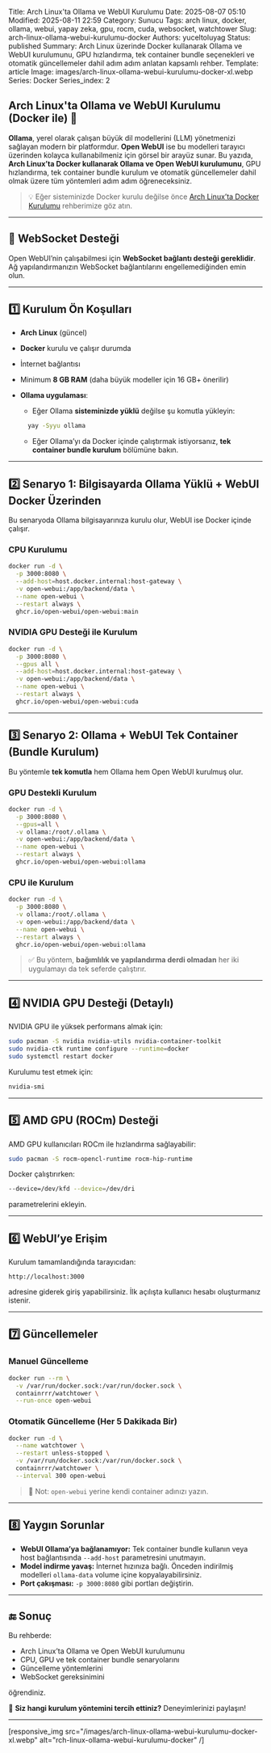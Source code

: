 Title: Arch Linux'ta Ollama ve WebUI Kurulumu
Date: 2025-08-07 05:10
Modified: 2025-08-11 22:59
Category: Sunucu
Tags: arch linux, docker, ollama, webui, yapay zeka, gpu, rocm, cuda, websocket, watchtower
Slug: arch-linux-ollama-webui-kurulumu-docker
Authors: yuceltoluyag
Status: published
Summary: Arch Linux üzerinde Docker kullanarak Ollama ve WebUI kurulumunu, GPU hızlandırma, tek container bundle seçenekleri ve otomatik güncellemeler dahil adım adım anlatan kapsamlı rehber.
Template: article
Image: images/arch-linux-ollama-webui-kurulumu-docker-xl.webp
Series: Docker
Series_index: 2

## Arch Linux'ta Ollama ve WebUI Kurulumu (Docker ile) 🤖

**Ollama**, yerel olarak çalışan büyük dil modellerini (LLM) yönetmenizi sağlayan modern bir platformdur.
**Open WebUI** ise bu modelleri tarayıcı üzerinden kolayca kullanabilmeniz için görsel bir arayüz sunar.
Bu yazıda, **Arch Linux’ta Docker kullanarak Ollama ve Open WebUI kurulumunu**, GPU hızlandırma, tek container bundle kurulum ve otomatik güncellemeler dahil olmak üzere tüm yöntemleri adım adım öğreneceksiniz.

> 💡 Eğer sisteminizde Docker kurulu değilse önce [Arch Linux’ta Docker Kurulumu](/arch-linux-docker-kurulumu) rehberimize göz atın.

---

## 🔑 WebSocket Desteği

Open WebUI’nin çalışabilmesi için **WebSocket bağlantı desteği gereklidir**.
Ağ yapılandırmanızın WebSocket bağlantılarını engellemediğinden emin olun.

---

## 1️⃣ Kurulum Ön Koşulları

- **Arch Linux** (güncel)
- **Docker** kurulu ve çalışır durumda
- İnternet bağlantısı
- Minimum **8 GB RAM** (daha büyük modeller için 16 GB+ önerilir)
- **Ollama uygulaması**:

  - Eğer Ollama **sisteminizde yüklü** değilse şu komutla yükleyin:

  ```bash
    yay -Syyu ollama
  ```

  - Eğer Ollama’yı da Docker içinde çalıştırmak istiyorsanız, **tek container bundle kurulum** bölümüne bakın.

---

## 2️⃣ Senaryo 1: Bilgisayarda Ollama Yüklü + WebUI Docker Üzerinden

Bu senaryoda Ollama bilgisayarınıza kurulu olur, WebUI ise Docker içinde çalışır.

### CPU Kurulumu

```bash
docker run -d \
  -p 3000:8080 \
  --add-host=host.docker.internal:host-gateway \
  -v open-webui:/app/backend/data \
  --name open-webui \
  --restart always \
  ghcr.io/open-webui/open-webui:main
```

### NVIDIA GPU Desteği ile Kurulum

```bash
docker run -d \
  -p 3000:8080 \
  --gpus all \
  --add-host=host.docker.internal:host-gateway \
  -v open-webui:/app/backend/data \
  --name open-webui \
  --restart always \
  ghcr.io/open-webui/open-webui:cuda
```

---

## 3️⃣ Senaryo 2: Ollama + WebUI Tek Container (Bundle Kurulum)

Bu yöntemle **tek komutla** hem Ollama hem Open WebUI kurulmuş olur.

### GPU Destekli Kurulum

```bash
docker run -d \
  -p 3000:8080 \
  --gpus=all \
  -v ollama:/root/.ollama \
  -v open-webui:/app/backend/data \
  --name open-webui \
  --restart always \
  ghcr.io/open-webui/open-webui:ollama
```

### CPU ile Kurulum

```bash
docker run -d \
  -p 3000:8080 \
  -v ollama:/root/.ollama \
  -v open-webui:/app/backend/data \
  --name open-webui \
  --restart always \
  ghcr.io/open-webui/open-webui:ollama
```

> ✅ Bu yöntem, **bağımlılık ve yapılandırma derdi olmadan** her iki uygulamayı da tek seferde çalıştırır.

---

## 4️⃣ NVIDIA GPU Desteği (Detaylı)

NVIDIA GPU ile yüksek performans almak için:

```bash
sudo pacman -S nvidia nvidia-utils nvidia-container-toolkit
sudo nvidia-ctk runtime configure --runtime=docker
sudo systemctl restart docker
```

Kurulumu test etmek için:

```bash
nvidia-smi
```

---

## 5️⃣ AMD GPU (ROCm) Desteği

AMD GPU kullanıcıları ROCm ile hızlandırma sağlayabilir:

```bash
sudo pacman -S rocm-opencl-runtime rocm-hip-runtime
```

Docker çalıştırırken:

```bash
--device=/dev/kfd --device=/dev/dri
```

parametrelerini ekleyin.

---

## 6️⃣ WebUI’ye Erişim

Kurulum tamamlandığında tarayıcıdan:

```
http://localhost:3000
```

adresine giderek giriş yapabilirsiniz.
İlk açılışta kullanıcı hesabı oluşturmanız istenir.

---

## 7️⃣ Güncellemeler

### Manuel Güncelleme

```bash
docker run --rm \
  -v /var/run/docker.sock:/var/run/docker.sock \
  containrrr/watchtower \
  --run-once open-webui
```

### Otomatik Güncelleme (Her 5 Dakikada Bir)

```bash
docker run -d \
  --name watchtower \
  --restart unless-stopped \
  -v /var/run/docker.sock:/var/run/docker.sock \
  containrrr/watchtower \
  --interval 300 open-webui
```

> 🔧 Not: `open-webui` yerine kendi container adınızı yazın.

---

## 8️⃣ Yaygın Sorunlar

- **WebUI Ollama’ya bağlanamıyor:**
  Tek container bundle kullanın veya host bağlantısında `--add-host` parametresini unutmayın.
- **Model indirme yavaş:**
  İnternet hızınıza bağlı. Önceden indirilmiş modelleri `ollama-data` volume içine kopyalayabilirsiniz.
- **Port çakışması:**
  `-p 3000:8080` gibi portları değiştirin.

---

## 🔚 Sonuç

Bu rehberde:

- Arch Linux’ta Ollama ve Open WebUI kurulumunu
- CPU, GPU ve tek container bundle senaryolarını
- Güncelleme yöntemlerini
- WebSocket gereksinimini

öğrendiniz.

💬 **Siz hangi kurulum yöntemini tercih ettiniz?** Deneyimlerinizi paylaşın!

---

[responsive_img src="/images/arch-linux-ollama-webui-kurulumu-docker-xl.webp" alt="rch-linux-ollama-webui-kurulumu-docker" /]
